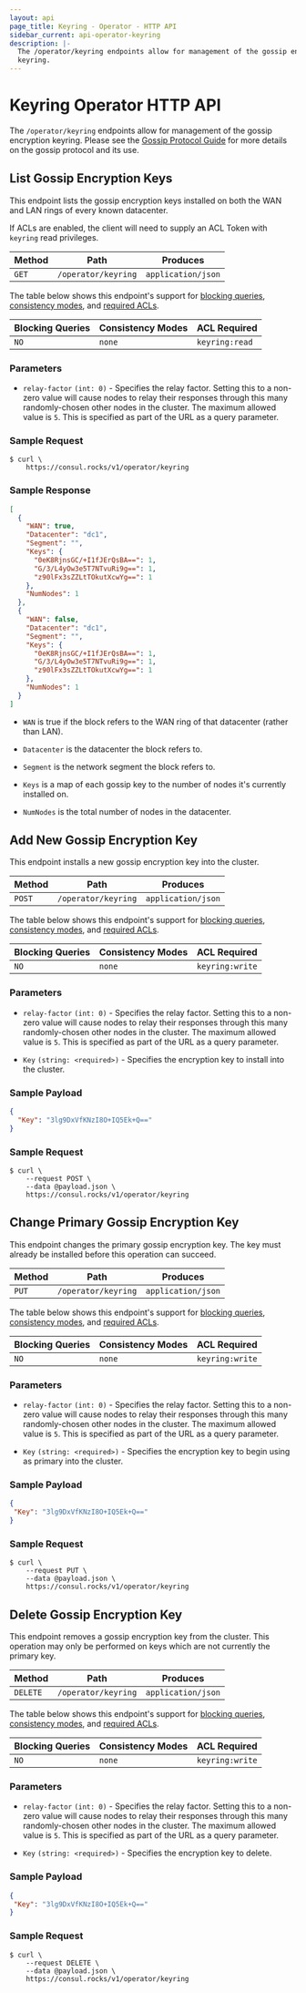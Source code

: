 ```yaml
---
layout: api
page_title: Keyring - Operator - HTTP API
sidebar_current: api-operator-keyring
description: |-
  The /operator/keyring endpoints allow for management of the gossip encryption
  keyring.
---
```


# Keyring Operator HTTP API

The `/operator/keyring` endpoints allow for management of the gossip encryption
keyring. Please see the [Gossip Protocol Guide](/docs/internals/gossip.html) for
more details on the gossip protocol and its use.

## List Gossip Encryption Keys

This endpoint lists the gossip encryption keys installed on both the WAN and LAN
rings of every known datacenter.

If ACLs are enabled, the client will need to supply an ACL Token with `keyring`
read privileges.

| Method | Path                         | Produces                   |
| ------ | ---------------------------- | -------------------------- |
| `GET`  | `/operator/keyring`          | `application/json`         |

The table below shows this endpoint's support for
[blocking queries](/api/index.html#blocking-queries),
[consistency modes](/api/index.html#consistency-modes), and
[required ACLs](/api/index.html#acls).

| Blocking Queries | Consistency Modes | ACL Required   |
| ---------------- | ----------------- | -------------- |
| `NO`             | `none`            | `keyring:read` |

### Parameters

- `relay-factor` `(int: 0)` - Specifies the relay factor. Setting this to a
  non-zero value will cause nodes to relay their responses through this many
  randomly-chosen other nodes in the cluster. The maximum allowed value is `5`.
  This is specified as part of the URL as a query parameter.

### Sample Request

```text
$ curl \
    https://consul.rocks/v1/operator/keyring
```

### Sample Response

```json
[
  {
    "WAN": true,
    "Datacenter": "dc1",
    "Segment": "",
    "Keys": {
      "0eK8RjnsGC/+I1fJErQsBA==": 1,
      "G/3/L4yOw3e5T7NTvuRi9g==": 1,
      "z90lFx3sZZLtTOkutXcwYg==": 1
    },
    "NumNodes": 1
  },
  {
    "WAN": false,
    "Datacenter": "dc1",
    "Segment": "",
    "Keys": {
      "0eK8RjnsGC/+I1fJErQsBA==": 1,
      "G/3/L4yOw3e5T7NTvuRi9g==": 1,
      "z90lFx3sZZLtTOkutXcwYg==": 1
    },
    "NumNodes": 1
  }
]
```

- `WAN` is true if the block refers to the WAN ring of that datacenter (rather
   than LAN).

- `Datacenter` is the datacenter the block refers to.

- `Segment` is the network segment the block refers to.

- `Keys` is a map of each gossip key to the number of nodes it's currently
  installed on.

- `NumNodes` is the total number of nodes in the datacenter.

## Add New Gossip Encryption Key

This endpoint installs a new gossip encryption key into the cluster.

| Method | Path                         | Produces                   |
| ------ | ---------------------------- | -------------------------- |
| `POST` | `/operator/keyring`          | `application/json`         |

The table below shows this endpoint's support for
[blocking queries](/api/index.html#blocking-queries),
[consistency modes](/api/index.html#consistency-modes), and
[required ACLs](/api/index.html#acls).

| Blocking Queries | Consistency Modes | ACL Required    |
| ---------------- | ----------------- | --------------- |
| `NO`             | `none`            | `keyring:write` |

### Parameters

- `relay-factor` `(int: 0)` - Specifies the relay factor. Setting this to a
  non-zero value will cause nodes to relay their responses through this many
  randomly-chosen other nodes in the cluster. The maximum allowed value is `5`.
  This is specified as part of the URL as a query parameter.

- `Key` `(string: <required>)` - Specifies the encryption key to install into
  the cluster.

### Sample Payload

```json
{
  "Key": "3lg9DxVfKNzI8O+IQ5Ek+Q=="
}
```

### Sample Request

```text
$ curl \
    --request POST \
    --data @payload.json \
    https://consul.rocks/v1/operator/keyring
```

## Change Primary Gossip Encryption Key

This endpoint changes the primary gossip encryption key. The key must already be
installed before this operation can succeed.

| Method | Path                         | Produces                   |
| ------ | ---------------------------- | -------------------------- |
| `PUT`  | `/operator/keyring`          | `application/json`         |

The table below shows this endpoint's support for
[blocking queries](/api/index.html#blocking-queries),
[consistency modes](/api/index.html#consistency-modes), and
[required ACLs](/api/index.html#acls).

| Blocking Queries | Consistency Modes | ACL Required    |
| ---------------- | ----------------- | --------------- |
| `NO`             | `none`            | `keyring:write` |

### Parameters

- `relay-factor` `(int: 0)` - Specifies the relay factor. Setting this to a
  non-zero value will cause nodes to relay their responses through this many
  randomly-chosen other nodes in the cluster. The maximum allowed value is `5`.
  This is specified as part of the URL as a query parameter.

- `Key` `(string: <required>)` - Specifies the encryption key to begin using as
  primary into the cluster.

### Sample Payload

```json
{
 "Key": "3lg9DxVfKNzI8O+IQ5Ek+Q=="
}
```

### Sample Request

```text
$ curl \
    --request PUT \
    --data @payload.json \
    https://consul.rocks/v1/operator/keyring
```

## Delete Gossip Encryption Key

This endpoint removes a gossip encryption key from the cluster. This operation
may only be performed on keys which are not currently the primary key.

| Method  | Path                         | Produces                   |
| ------- | ---------------------------- | -------------------------- |
| `DELETE`| `/operator/keyring`          | `application/json`         |

The table below shows this endpoint's support for
[blocking queries](/api/index.html#blocking-queries),
[consistency modes](/api/index.html#consistency-modes), and
[required ACLs](/api/index.html#acls).

| Blocking Queries | Consistency Modes | ACL Required    |
| ---------------- | ----------------- | --------------- |
| `NO`             | `none`            | `keyring:write` |

### Parameters

- `relay-factor` `(int: 0)` - Specifies the relay factor. Setting this to a
  non-zero value will cause nodes to relay their responses through this many
  randomly-chosen other nodes in the cluster. The maximum allowed value is `5`.
  This is specified as part of the URL as a query parameter.

- `Key` `(string: <required>)` - Specifies the encryption key to delete.

### Sample Payload

```json
{
 "Key": "3lg9DxVfKNzI8O+IQ5Ek+Q=="
}
```

### Sample Request

```text
$ curl \
    --request DELETE \
    --data @payload.json \
    https://consul.rocks/v1/operator/keyring
```
